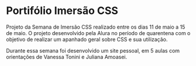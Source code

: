 # Portifólio Imersão CSS

<p>Projeto da Semana de Imersão CSS realizado entre os dias 11 de maio a 15 de maio. O projeto desenvolvido pela Alura no período de quarentena com o objetivo de realizar um apanhado geral sobre CSS e sua utilização.</p>
<p>Durante essa semana foi desenvolvido um site pessoal, em 5 aulas com orientações de Vanessa Tonini e Juliana Amoasei. <p>  
